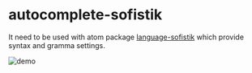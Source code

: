 # autocomplete-sofistik

It need to be used with atom package [language-sofistik](https://atom.io/packages/language-sofistik) which provide syntax and gramma settings.

![demo](https://github.com/bacadra/atom-autocomplete-sofistik/blob/master/demo.gif?raw=true)
